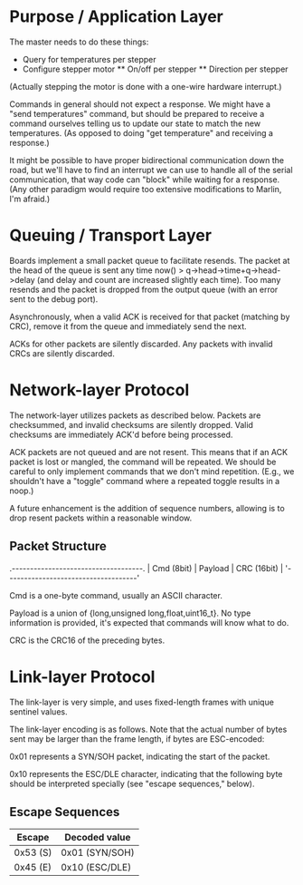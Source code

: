 Purpose / Application Layer
===========================

The master needs to do these things:
* Query for temperatures per stepper
* Configure stepper motor
** On/off per stepper
** Direction per stepper

(Actually stepping the motor is done with a one-wire hardware interrupt.)

Commands in general should not expect a response. We might have a "send 
temperatures" command, but should be prepared to receive a command ourselves 
telling us to update our state to match the new temperatures. (As opposed to 
doing "get temperature" and receiving a response.)

It might be possible to have proper bidirectional communication down the road, 
but we'll have to find an interrupt we can use to handle all of the serial 
communication, that way code can "block" while waiting for a response. (Any 
other paradigm would require too extensive modifications to Marlin, I'm afraid.)

Queuing / Transport Layer
=========================

Boards implement a small packet queue to facilitate resends. The packet at the 
head of the queue is sent any time now() > q->head->time+q->head->delay (and 
delay and count are increased slightly each time). Too many resends and the 
packet is dropped from the output queue (with an error sent to the debug port).

Asynchronously, when a valid ACK is received for that packet (matching by CRC), 
remove it from the queue and immediately send the next.

ACKs for other packets are silently discarded. Any packets with invalid CRCs are 
silently discarded.

Network-layer Protocol
======================

The network-layer utilizes packets as described below. Packets are checksummed, 
and invalid checksums are silently dropped. Valid checksums are immediately 
ACK'd before being processed.

ACK packets are not queued and are not resent. This means that if an ACK packet 
is lost or mangled, the command will be repeated. We should be careful to only 
implement commands that we don't mind repetition. (E.g., we shouldn't have a 
"toggle" command where a repeated toggle results in a noop.)

A future enhancement is the addition of sequence numbers, allowing is to drop 
resent packets within a reasonable window.

Packet Structure
----------------

  .------------------------------------.
  | Cmd (8bit) | Payload | CRC (16bit) |
  '------------------------------------'

Cmd is a one-byte command, usually an ASCII character.

Payload is a union of {long,unsigned long,float,uint16_t}. No type information 
is provided, it's expected that commands will know what to do.

CRC is the CRC16 of the preceding bytes.


Link-layer Protocol
===================

The link-layer is very simple, and uses fixed-length frames with unique sentinel 
values.

The link-layer encoding is as follows. Note that the actual number of bytes sent 
may be larger than the frame length, if bytes are ESC-encoded:

0x01 represents a SYN/SOH packet, indicating the start of the packet.

0x10 represents the ESC/DLE character, indicating that the following byte should 
be interpreted specially (see "escape sequences," below).

Escape Sequences
----------------

Escape   | Decoded value
---------|--------------
0x53 (S) | 0x01 (SYN/SOH)
0x45 (E) | 0x10 (ESC/DLE)

